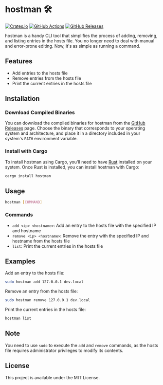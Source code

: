 # hostman 🛠️

[![Crates.io](https://img.shields.io/crates/v/hostman.svg)](https://crates.io/crates/hostman)
[![GitHub Actions](https://github.com/nrempel/hostman/actions/workflows/rust.yml/badge.svg)](https://github.com/nrempel/hostman/actions)
[![GitHub Releases](https://img.shields.io/github/release/nrempel/hostman.svg)](https://github.com/nrempel/hostman/releases)

hostman is a handy CLI tool that simplifies the process of adding, removing, and
listing entries in the hosts file. You no longer need to deal with manual and
error-prone editing. Now, it's as simple as running a command.

## Features

- Add entries to the hosts file
- Remove entries from the hosts file
- Print the current entries in the hosts file

## Installation

### Download Compiled Binaries

You can download the compiled binaries for hostman from the
[GitHub Releases](https://github.com/nrempel/hostman/releases) page. Choose the
binary that corresponds to your operating system and architecture, and place it
in a directory included in your system's `PATH` environment variable.

### Install with Cargo

To install hostman using Cargo, you'll need to have
[Rust](https://www.rust-lang.org/tools/install) installed on your system. Once
Rust is installed, you can install hostman with Cargo:

```bash
cargo install hostman
```

## Usage

```bash
hostman [COMMAND]
```

### Commands

- `add <ip> <hostname>`: Add an entry to the hosts file with the specified IP
  and hostname
- `remove <ip> <hostname>`: Remove the entry with the specified IP and hostname
  from the hosts file
- `list`: Print the current entries in the hosts file

## Examples

Add an entry to the hosts file:

```bash
sudo hostman add 127.0.0.1 dev.local
```

Remove an entry from the hosts file:

```bash
sudo hostman remove 127.0.0.1 dev.local
```

Print the current entries in the hosts file:

```bash
hostman list
```

## Note

You need to use `sudo` to execute the `add` and `remove` commands, as the hosts
file requires administrator privileges to modify its contents.

## License

This project is available under the MIT License.
